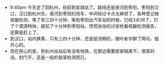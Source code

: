 - 9:40pm 今天走了回杭州，目前到宣城站了。路线还是唐河到枣阳，枣阳到汉口，汉口到杭州东。唐河到枣阳的班车，中间经过卡点太麻烦了，各种登记做核酸检测，等了有三四十分钟，等到枣阳出汽车站的时候，已经3点36了，打了个滴滴特快，提前了十分钟到枣阳站，慌慌张张的过安检看核酸检测报告，还算是赶上了。
- 到汉口，站内换乘，只有三四十分钟，还是挺流畅的，跟叶新宇聊了两句，挺开心的。
- 现在担心的是，到杭州出站后有没有地铁，在那边需要居家隔离不，居家的话，封门不，还是一般的居家检测而已。